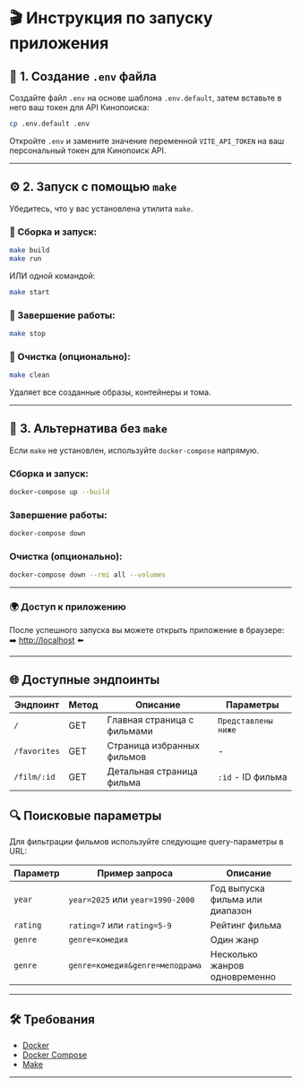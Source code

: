 # 🎬 Инструкция по запуску приложения

## 📁 1. Создание `.env` файла

Создайте файл `.env` на основе шаблона `.env.default`, затем вставьте в него ваш токен для API Кинопоиска:

```bash
cp .env.default .env
```

Откройте `.env` и замените значение переменной `VITE_API_TOKEN` на ваш персональный токен для Кинопоиск API.

---

## ⚙️ 2. Запуск с помощью `make`

Убедитесь, что у вас установлена утилита `make`.

### 🔧 Сборка и запуск:

```bash
make build
make run
```

ИЛИ одной командой:

```bash
make start
```

### 🛑 Завершение работы:

```bash
make stop
```

### 🧹 Очистка (опционально):

```bash
make clean
```

Удаляет все созданные образы, контейнеры и тома.

---

## 🚀 3. Альтернатива без `make`

Если `make` не установлен, используйте `docker-compose` напрямую.

### Сборка и запуск:

```bash
docker-compose up --build
```

### Завершение работы:

```bash
docker-compose down
```

### Очистка (опционально):
```bash
docker-compose down --rmi all --volumes
```
---

### 🌍 Доступ к приложению

После успешного запуска вы можете открыть приложение в браузере:  
➡️ [http://localhost](http://localhost) ⬅️

---

## 🌐 Доступные эндпоинты

| Эндпоинт       | Метод | Описание                          | Параметры           |
|----------------|-------|-----------------------------------|---------------------|
| `/`            | GET   | Главная страница с фильмами       | `Представлены ниже` |
| `/favorites`   | GET   | Страница избранных фильмов        | -                   |
| `/film/:id`    | GET   | Детальная страница фильма         | `:id` - ID фильма   |

## 🔍 Поисковые параметры

Для фильтрации фильмов используйте следующие query-параметры в URL:

| Параметр | Пример запроса                          | Описание                          |
|----------|------------------------------------------|-----------------------------------|
| `year`   | `year=2025` или `year=1990-2000`         | Год выпуска фильма или диапазон  |
| `rating` | `rating=7` или `rating=5-9`              | Рейтинг фильма                    |
| `genre`  | `genre=комедия`                          | Один жанр                         |
| `genre`  | `genre=комедия&genre=мелодрама`          | Несколько жанров одновременно     |

---

## 🛠️ Требования

- [Docker](https://www.docker.com/)
- [Docker Compose](https://docs.docker.com/compose/)
- [Make](https://www.gnu.org/software/make/)

---


